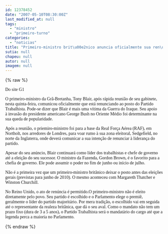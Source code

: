 ```yaml
---
id: 12378452
date: "2007-05-10T08:30:00Z"
last_modified_at: null
tags:
  - "ministro"
  - "primeiro-turno"
categories:
  - "noticias"
title: "Primeiro-ministro brit\u00e2nico anuncia oficialmente sua ren\u00fancia"
sutia: null
chapeu: null
autor: null
imagem: null
---
```

{% raw %}
<p><p><font face=\"Verdana\" size=\"2\">Do site G1</font><font face=\"Verdana\" size=\"2\">&nbsp;</font></p></p>
<p><p><font face=\"Times New Roman\"></p>
<p><p><font face=\"Verdana\" size=\"2\">O primeiro-ministro da Gr&atilde;-Bretanha, Tony Blair, ap&oacute;s r&aacute;pida reuni&atilde;o de seu gabinete, nesta quinta-feira, comunicou oficialmente que est&aacute; renunciando ao posto do Partido Trabalhista. Pode-se dizer que Blair &eacute; mais uma v&iacute;tima da Guerra do Iraque. Seu apoio &agrave;&nbsp;invas&atilde;o do presidente americano George Bush no Oriente M&eacute;dio foi determinante na sua queda de popularidade.</font></p></p>
<p><p><font face=\"Verdana\" size=\"2\">Ap&oacute;s a reuni&atilde;o, o priemiro-ministro foi para a base da Real For&ccedil;a A&eacute;rea (RAF), em Northolt, nos arredores de Londres, para voar rumo &agrave; sua zona eleitoral, Sedgefield, no norte da Inglaterra, onde dever&aacute; comunicar a sua inten&ccedil;&atilde;o de renunciar &agrave; lideran&ccedil;a do partido.</font></p></p>
<p><p><font face=\"Verdana\" size=\"2\">Apesar do seu an&uacute;ncio, Blair continuar&aacute; como l&iacute;der dos trabalhistas e chefe de governo at&eacute; a elei&ccedil;&atilde;o do seu sucessor. O ministro da Fazenda, Gordon Brown, &eacute; o favorito para a chefia de governo. Ele pode assumir o poder no fim de junho ou in&iacute;cio de julho.</font></p></p>
<p><p><font face=\"Verdana\" size=\"2\">N&atilde;o &eacute; a primeira vez que um primeiro-ministro brit&acirc;nico deixar o posto antes das elei&ccedil;&otilde;es gerais (previstas para junho de 2010). O mesmo aconteceu com Margareth Thatcher e Winston Churchill.</font></p></p>
<p><p><font face=\"Verdana\" size=\"2\">No Reino Unido, o ato de ren&uacute;ncia &eacute; permitido.O primeiro-ministro n&atilde;o &eacute; eleito diretamente pelo povo. Seu partido &eacute; escolhido e o Parlamento elege o premi&ecirc;, geralmente o l&iacute;der do partido majorit&aacute;rio. Por mera tradi&ccedil;&atilde;o, o escolhido vai em seguida at&eacute; o representante da realeza brit&acirc;nica, que d&aacute; o seu aval. Como o mandato n&atilde;o tem um prazo fixo (dura de 3 a 5 anos), o Partido Trabalhista ser&aacute; o mandat&aacute;rio do cargo at&eacute; que a legenda perca a maioria no Parlamento.</font></p></p>
<p></font></p> </p>
{% endraw %}